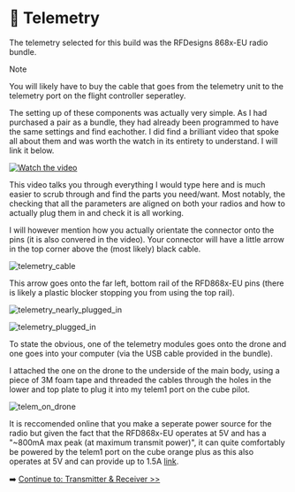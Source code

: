 # 📡 Telemetry
The telemetry selected for this build was the RFDesigns 868x-EU radio bundle. 

> [!NOTE]
> You will likely have to buy the cable that goes from the telemetry unit to the telemetry port on the flight controller seperatley.


The setting up of these components was actually very simple. As I had purchased a pair as a bundle, they had already been programmed to have the same settings and find eachother. I did find a brilliant video that spoke all about them and was worth the watch in its entirety to understand. I will link it below.

[![Watch the video](https://img.youtube.com/vi/lN28v68aL_Y/0.jpg)](https://www.youtube.com/watch?v=lN28v68aL_Y)

This video talks you through everything I would type here and is much easier to scrub through and find the parts you need/want. Most notably, the checking that all the parameters are aligned on both your radios and how to actually plug them in and check it is all working.

I will however mention how you actually orientate the connector onto the pins (it is also convered in the video). Your connector will have a little arrow in the top corner above the (most likely) black cable.

![telemetry_cable](https://github.com/user-attachments/assets/7c76d9c1-8b74-414f-a247-03822e803434)

This arrow goes onto the far left, bottom rail of the RFD868x-EU pins (there is likely a plastic blocker stopping you from using the top rail).

![telemetry_nearly_plugged_in](https://github.com/user-attachments/assets/114ac63d-f156-4cf9-99d8-894b9290fd90)

![telemetry_plugged_in](https://github.com/user-attachments/assets/2e7c4964-dbf0-48ac-a7a1-bf0ee9da5cf3)

To state the obvious, one of the telemetry modules goes onto the drone and one goes into your computer (via the USB cable provided in the bundle).

I attached the one on the drone to the underside of the main body, using a piece of 3M foam tape and threaded the cables through the holes in the lower and top plate to plug it into my telem1 port on the cube pilot.

![telem_on_drone](https://github.com/user-attachments/assets/dd0b87a7-73c8-4b77-982b-5bfd5819f13f)

It is reccomended online that you make a seperate power source for the radio but given the fact that the RFD868x-EU operates at 5V and has a "~800mA max peak (at maximum transmit power)", it can quite comfortably be powered by the telem1 port on the cube orange plus as this also operates at 5V and can provide up to 1.5A [link](https://discuss.cubepilot.org/t/serial-port-problems/5654/5).

➡️ [Continue to: Transmitter & Receiver >>](04-transmitter_receiver.md)
